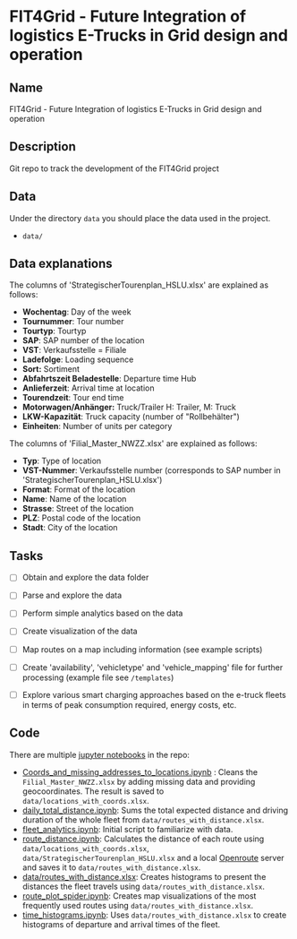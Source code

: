 # FIT4Grid - Future Integration of logistics E-Trucks in Grid design and operation

## Name
FIT4Grid - Future Integration of logistics E-Trucks in Grid design and operation

## Description
Git repo to track the development of the FIT4Grid project

## Data
Under the directory `data` you should place the data used in the project.

- `data/`


## Data explanations
The columns of 'StrategischerTourenplan_HSLU.xlsx' are explained as follows:
- **Wochentag**: Day of the week
- **Tournummer**: Tour number 
- **Tourtyp**: Tourtyp
- **SAP**: SAP number of the location
- **VST**: Verkaufsstelle = Filiale
- **Ladefolge**: Loading sequence
- **Sort:** Sortiment
- **Abfahrtszeit Beladestelle**: Departure time Hub
- **Anlieferzeit**: Arrival time at location
- **Tourendzeit**: Tour end time
- **Motorwagen/Anhänger:** Truck/Trailer H: Trailer, M: Truck
- **LKW-Kapazität**: Truck capacity (number of "Rollbehälter")
- **Einheiten**: Number of units per category

The columns of 'Filial_Master_NWZZ.xlsx' are explained as follows:

- **Typ**: Type of location
- **VST-Nummer**: Verkaufsstelle number (corresponds to SAP number in 'StrategischerTourenplan_HSLU.xlsx')
- **Format**: Format of the location
- **Name**: Name of the location
- **Strasse**: Street of the location
- **PLZ**: Postal code of the location
- **Stadt**: City of the location

## Tasks

- [ ] Obtain and explore the data folder
- [ ] Parse and explore the data
- [ ] Perform simple analytics based on the data
- [ ] Create visualization of the data
- [ ] Map routes on a map including information (see example scripts)
- [ ] Create 'availability', 'vehicletype' and 'vehicle_mapping' file for further processing (example file see `/templates`)
- [ ] Explore various smart charging approaches based on the e-truck fleets in terms of peak consumption required, energy costs, etc.



## Code
There are multiple [jupyter notebooks](https://jupyter.org/) in the repo:
- [Coords_and_missing_addresses_to_locations.ipynb](Coords_and_missing_addresses_to_locations.ipynb) : Cleans the `Filial_Master_NWZZ.xlsx` by adding missing data and providing geocoordinates. The result is saved to `data/locations_with_coords.xlsx`.
- [daily_total_distance.ipynb](daily_total_distance.ipynb): Sums the total expected distance and driving duration of the whole fleet from `data/routes_with_distance.xlsx`.
- [fleet_analytics.ipynb](fleet_analytics.ipynb): Initial script to familiarize with data.
- [route_distance.ipynb](route_distance.ipynb): Calculates the distance of each route using `data/locations_with_coords.xlsx`, `data/StrategischerTourenplan_HSLU.xlsx` and a local [Openroute](https://openrouteservice.org/) server and saves it to `data/routes_with_distance.xlsx`.
- [data/routes_with_distance.xlsx](data/routes_with_distance.xlsx): Creates histograms to present the distances the fleet travels using `data/routes_with_distance.xlsx`.
- [route_plot_spider.ipynb](route_plot_spider.ipynb): Creates map visualizations of the most frequently used routes using `data/routes_with_distance.xlsx`.
- [time_histograms.ipynb](time_histograms.ipynb): Uses `data/routes_with_distance.xlsx` to create histograms of departure and arrival times of the fleet.